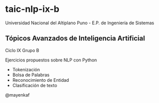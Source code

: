 # taic-nlp-ix-b
Universidad Nacional del Altiplano Puno - E.P. de Ingeniería de Sistemas
<h2>Tópicos Avanzados de Inteligencia Artificial</h2>
<p>Ciclo IX Grupo B</p>
<div>
<p>Ejercicios propuestos sobre NLP con Python<p>
<ul>
<li>Tokenización</li>
<li>Bolsa de Palabras</li>
<li>Reconocimiento de Entidad</li>
<li>Clasificación de texto</li>
</ul>
</div>
<p>@mayenkaf</p>
